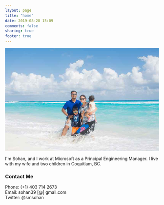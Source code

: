 ```yaml
---
layout: page
title: "home"
date: 2019-08-28 15:09
comments: false
sharing: true
footer: true
---
```


![Cover](/images/cover.jpg)

I'm Sohan, and I work at Microsoft as a Principal Engineering Manager. I live with my wife and two children in Coquitlam, BC.

### Contact Me

Phone: (+1) 403 714 2673<br/>
Email: sohan39 [@] gmail.com<br/>
Twitter: @smsohan<br/>